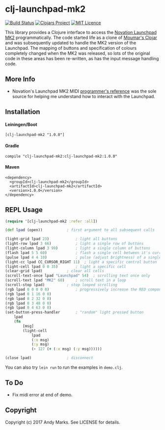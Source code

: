 # clj-launchpad-mk2 
[<img src="https://travis-ci.org/andeemarks/clj-launchpad-mk2.png?branch=master" alt="Build Status" />](https://travis-ci.org/andeemarks/clj-launchpad-mk2) [![Clojars Project](https://img.shields.io/clojars/v/clj-launchpad-mk2.svg)](https://clojars.org/clj-launchpad-mk2) [![MIT Licence](https://badges.frapsoft.com/os/mit/mit.svg?v=103)](https://opensource.org/licenses/mit-license.php)

This library provides a Clojure interface to access the [Novation Launchpad MK2](https://global.novationmusic.com/launch/launchpad#) programmatically. The code started life as a clone of [Moumar's Clojar](https://github.com/moumar/clj-launchpad) and was subsequently updated to handle the MK2 version of the Launchpad.  The mapping of buttons and specification of colours completely changed when the MK2 was released, so lots of the original code in these areas has been re-written, as has the input message handling code.

## More Info

*   Novation's Launchpad MK2 MIDI [programmer's reference](https://global.novationmusic.com/sites/default/files/novation/downloads/10529/launchpad-mk2-programmers-reference-guide_0.pdf) was the sole source for helping me understand how to interact with the Launchpad.

## Installation

#### Leiningen/Boot

```[clj-launchpad-mk2 "1.0.0"]```

#### Gradle

```compile "clj-launchpad-mk2:clj-launchpad-mk2:1.0.0"```

#### Maven
```
<dependency>
  <groupId>clj-launchpad-mk2</groupId>
  <artifactId>clj-launchpad-mk2</artifactId>
  <version>1.0.0</version>
</dependency>
```

## REPL Usage

```clojure
(require '[clj-launchpad-mk2 :refer :all])

(def lpad (open))			; first argument to all subsequent calls

(light-grid lpad 23) 			; light all buttons
(light-row lpad 3 66) 			; light a single row of buttons
(light-column lpad 3 99) 		; light a single column of buttons
(flash lpad 5 5 60) 			; flash a single cell between it's current colour and 60
(pulse lpad 4 4 10) 			; pulse (adjust brightness) of a single cell 
(light-cc lpad CC_CURSOR_RIGHT 11) 	; light a specific control button
(light-cell lpad 0 0 35) 		; light a specific cell
(clear-grid lpad) 			; clear all cells
(scroll-text-once lpad "Launchpad" 54)	; scrolling text once only
(scroll-text lpad "MK2" 60)		; scroll text in a loop
(scroll-stop lpad)			; stop looped scrolling
(rgb lpad 0 0 0 0 0)			; progressively increase the RED component of a series of cells
(rgb lpad 0 1 16 0 0)
(rgb lpad 0 2 32 0 0)
(rgb lpad 0 3 48 0 0)
(rgb lpad 0 4 63 0 0)
(set-button-press-handler 		; "random" light pressed button
	lpad 		
	(fn 
		[msg]
		(light-cell 
			lpad 
			(:x msg) 
			(:y msg) 
			(- 127 (+ (:x msg) (:y msg))))))

(close lpad)				; disconnect
 ```

You can also try ```lein run``` to run the examples in ```demo.clj```.

## To Do

* Fix midi error at end of demo.

## Copyright

Copyright (c) 2017 Andy Marks. See LICENSE for details.

